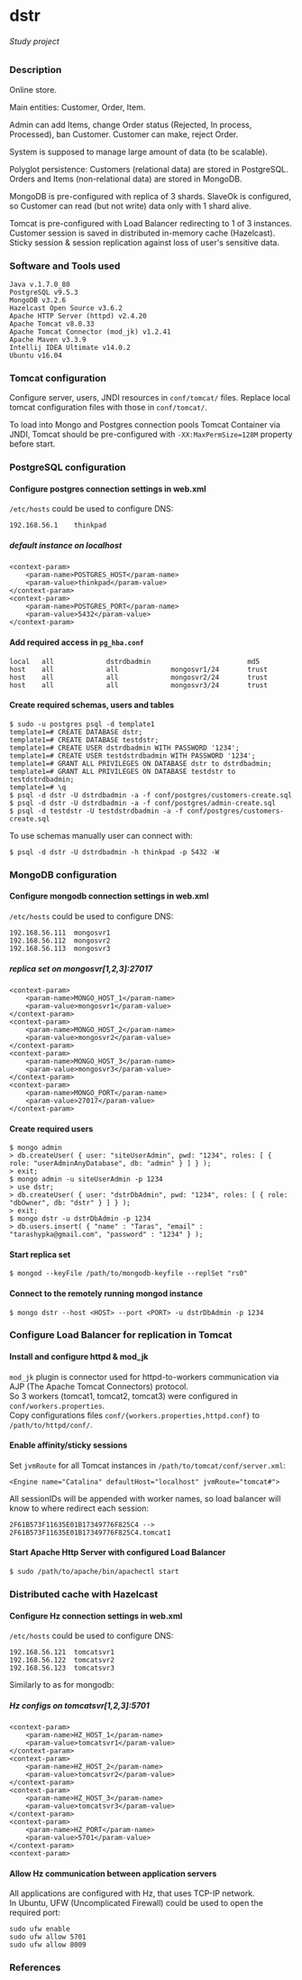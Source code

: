 # dstr
###### *Study project*

### Description

Online store.

Main entities: Customer, Order, Item.

Admin can add Items, change Order status (Rejected, In process, Processed), ban Customer.
Customer can make, reject Order.

System is supposed to manage large amount of data (to be scalable).

Polyglot persistence:
Customers (relational data) are stored in PostgreSQL.
Orders and Items (non-relational data) are stored in MongoDB.

MongoDB is pre-configured with replica of 3 shards.
SlaveOk is configured, so Customer can read (but not write) data only with 1 shard alive.

Tomcat is pre-configured with Load Balancer redirecting to 1 of 3 instances.
Customer session is saved in distributed in-memory cache (Hazelcast).
Sticky session & session replication against loss of user's sensitive data.


### Software and Tools used

```
Java v.1.7.0_80
PostgreSQL v9.5.3
MongoDB v3.2.6
Hazelcast Open Source v3.6.2
Apache HTTP Server (httpd) v2.4.20
Apache Tomcat v8.0.33
Apache Tomcat Connector (mod_jk) v1.2.41
Apache Maven v3.3.9
Intellij IDEA Ultimate v14.0.2
Ubuntu v16.04
```

### Tomcat configuration

Configure server, users, JNDI resources in `conf/tomcat/` files.
Replace local tomcat configuration files with those in `conf/tomcat/`.

To load into Mongo and Postgres connection pools Tomcat Container via JNDI,
Tomcat should be pre-configured with `-XX:MaxPermSize=128M` property before start.


### PostgreSQL configuration

#### Configure postgres connection settings in web.xml

`/etc/hosts` could be used to configure DNS:
```
192.168.56.1	thinkpad
```

##### *default instance on localhost*
```
<context-param>
  	<param-name>POSTGRES_HOST</param-name>
  	<param-value>thinkpad</param-value>
</context-param>
<context-param>
   	<param-name>POSTGRES_PORT</param-name>
  	<param-value>5432</param-value>
</context-param>
```

#### Add required access in `pg_hba.conf`
```
local   all             dstrdbadmin                        md5
host    all             all             mongosvr1/24       trust
host    all             all             mongosvr2/24       trust
host    all             all             mongosvr3/24       trust
```

#### Create required schemas, users and tables
```
$ sudo -u postgres psql -d template1
template1=# CREATE DATABASE dstr;
template1=# CREATE DATABASE testdstr;
template1=# CREATE USER dstrdbadmin WITH PASSWORD '1234';
template1=# CREATE USER testdstrdbadmin WITH PASSWORD '1234';
template1=# GRANT ALL PRIVILEGES ON DATABASE dstr to dstrdbadmin;
template1=# GRANT ALL PRIVILEGES ON DATABASE testdstr to testdstrdbadmin;
template1=# \q
$ psql -d dstr -U dstrdbadmin -a -f conf/postgres/customers-create.sql
$ psql -d dstr -U dstrdbadmin -a -f conf/postgres/admin-create.sql
$ psql -d testdstr -U testdstrdbadmin -a -f conf/postgres/customers-create.sql
```
To use schemas manually user can connect with:
```
$ psql -d dstr -U dstrdbadmin -h thinkpad -p 5432 -W
```


### MongoDB configuration

#### Configure mongodb connection settings in web.xml

`/etc/hosts` could be used to configure DNS:
```
192.168.56.111  mongosvr1
192.168.56.112  mongosvr2
192.168.56.113  mongosvr3
```

##### *replica set on mongosvr[1,2,3]:27017*
```
<context-param>
	<param-name>MONGO_HOST_1</param-name>
	<param-value>mongosvr1</param-value>
</context-param>
<context-param>
	<param-name>MONGO_HOST_2</param-name>
	<param-value>mongosvr2</param-value>
</context-param>
<context-param>
	<param-name>MONGO_HOST_3</param-name>
	<param-value>mongosvr3</param-value>
</context-param>
<context-param>
	<param-name>MONGO_PORT</param-name>
	<param-value>27017</param-value>
</context-param>
```

#### Create required users

```
$ mongo admin  
> db.createUser( { user: "siteUserAdmin", pwd: "1234", roles: [ { role: "userAdminAnyDatabase", db: "admin" } ] } );  
> exit;  
$ mongo admin -u siteUserAdmin -p 1234  
> use dstr;
> db.createUser( { user: "dstrDbAdmin", pwd: "1234", roles: [ { role: "dbOwner", db: "dstr" } ] } );  
> exit;  
$ mongo dstr -u dstrDbAdmin -p 1234  
> db.users.insert( { "name" : "Taras", "email" : "tarashypka@gmail.com", "password" : "1234" } );  
```

#### Start replica set

```
$ mongod --keyFile /path/to/mongodb-keyfile --replSet "rs0"  
```

#### Connect to the remotely running mongod instance

```
$ mongo dstr --host <HOST> --port <PORT> -u dstrDbAdmin -p 1234  
```

### Configure Load Balancer for replication in Tomcat

#### Install and configure httpd & mod_jk

`mod_jk` plugin is connector used for httpd-to-workers communication via AJP (The Apache Tomcat Connectors) protocol.  
So 3 workers (tomcat1, tomcat2, tomcat3) were configured in `conf/workers.properties`.  
Copy configurations files `conf/{workers.properties,httpd.conf}` to `/path/to/httpd/conf/`.  

#### Enable affinity/sticky sessions

Set `jvmRoute` for all Tomcat instances in `/path/to/tomcat/conf/server.xml`:  
```
<Engine name="Catalina" defaultHost="localhost" jvmRoute="tomcat#">
```

All sessionIDs will be appended with worker names, so load balancer will know to where redirect each session:  
```
2F61B573F11635E01B17349776F825C4 --> 2F61B573F11635E01B17349776F825C4.tomcat1
```

#### Start Apache Http Server with configured Load Balancer

```
$ sudo /path/to/apache/bin/apachectl start
```

### Distributed cache with Hazelcast

#### Configure Hz connection settings in web.xml

`/etc/hosts` could be used to configure DNS:
```
192.168.56.121  tomcatsvr1
192.168.56.122  tomcatsvr2
192.168.56.123  tomcatsvr3
```

Similarly to as for mongodb:  

##### *Hz configs on tomcatsvr[1,2,3]:5701*
```
<context-param>
	<param-name>HZ_HOST_1</param-name>
	<param-value>tomcatsvr1</param-value>
</context-param>
<context-param>
	<param-name>HZ_HOST_2</param-name>
	<param-value>tomcatsvr2</param-value>
</context-param>
<context-param>
	<param-name>HZ_HOST_3</param-name>
	<param-value>tomcatsvr3</param-value>
</context-param>
<context-param>
	<param-name>HZ_PORT</param-name>
	<param-value>5701</param-value>
</context-param>
<context-param>
```

#### Allow Hz communication between application servers

All applications are configured with Hz, that uses TCP-IP network.  
In Ubuntu, UFW (Uncomplicated Firewall) could be used to open the required port:
```
sudo ufw enable
sudo ufw allow 5701
sudo ufw allow 8009
```

### References
